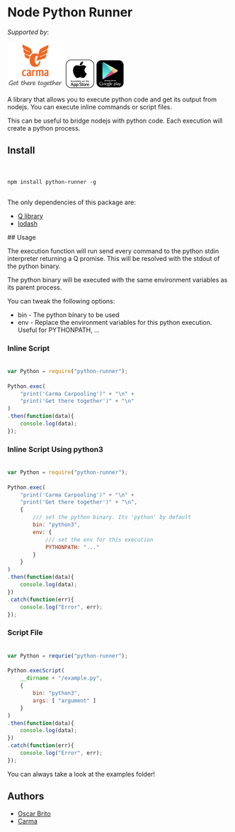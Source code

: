 
# Node Python Runner

*Supported by*:

[![Carma](https://raw.githubusercontent.com/teamcarma/node-python-runner/master/assets/banner.png)](https://carmacarpool.com/)
[![Carma IOS](https://raw.githubusercontent.com/teamcarma/node-python-runner/master/assets/ios.png)](https://carmacarpool.com/ios)
[![Carma Android](https://raw.githubusercontent.com/teamcarma/node-python-runner/master/assets/android.png)](https://carmacarpool.com/android)



A library that allows you to execute python code and get its output from nodejs. You can execute inline 
commands or script files.

This can be useful to bridge nodejs with python code. Each execution will create a python 
process.


## Install

```shell


npm install python-runner -g


```

The only dependencies of this package are:

* [Q library](https://www.npmjs.org/package/q)
* [lodash](https://www.npmjs.org/package/lodash)

## Usage

The execution function will run send every command to the python stdin interpreter returning 
a Q promise. This will be resolved with the stdout of the python binary.

The python binary will be executed with the same environment variables as its parent process.

You can tweak the following options:

* bin - The python binary to be used
* env - Replace the environment variables for this python execution. Useful for PYTHONPATH, ... 


### Inline Script

```js

var Python = require("python-runner");

Python.exec(
	"print('Carma Carpooling')" + "\n" + 
	"print('Get there together')" + "\n"
)
.then(function(data){
	console.log(data);
});


```

### Inline Script Using python3

```js

var Python = require("python-runner");

Python.exec(
	"print('Carma Carpooling')" + "\n" + 
	"print('Get there together')" + "\n",
	{
	 	/// set the python binary. Its 'python' by default
		bin: "python3",
		env: {
			/// set the env for this execution
			PYTHONPATH: "..."
		}
	}
)
.then(function(data){
	console.log(data);
})
.catch(function(err){
	console.log("Error", err);
});


```

### Script File

```js

var Python = requrie("python-runner");

Python.execScript(
	__dirname + "/example.py",
	{
		bin: "python3",
		args: [ "argument" ]
	}
)
.then(function(data){
	console.log(data);
})
.catch(function(err){
	console.log("Error", err);
});


```


You can always take a look at the examples folder!

## Authors

* [Oscar Brito](https://twitter.com/aetheon)
* [Carma](https://twitter.com/TeamCarma)
